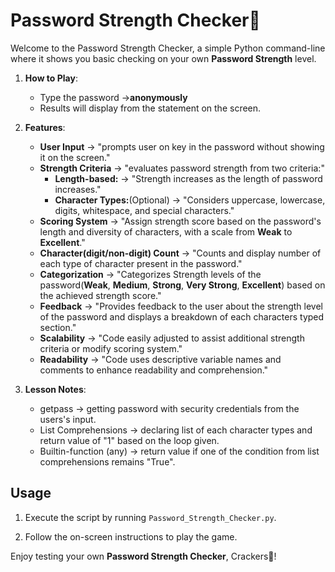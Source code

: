 
# Password Strength Checker🔑

Welcome to the Password Strength Checker, a simple Python command-line where it shows you basic checking on your own **Password Strength** level.

1. **How to Play**:
   - Type the password ->**anonymously** 
   - Results will display from the statement on the screen.

2. **Features**:
   - **User Input** 
   -> "prompts user on key in the password without showing it on the screen."
   - **Strength Criteria** 
   -> "evaluates password strength from two criteria:"
      - **Length-based:** 
      -> "Strength increases as the length of password increases."
      - **Character Types:**(Optional)
      -> "Considers uppercase, lowercase, digits, whitespace, and special characters."
   - **Scoring System**
   -> "Assign strength score based on the password's length and diversity of characters, with a scale from **Weak** to **Excellent**."
   - **Character(digit/non-digit) Count**
   -> "Counts and display number of each type of character present in the password."
   - **Categorization**
   -> "Categorizes Strength levels of the password(**Weak**, **Medium**, **Strong**, **Very Strong**, **Excellent**) based on the achieved strength score."
   - **Feedback**
   -> "Provides feedback to the user about the strength level of the password and displays a breakdown of each characters typed section."
   - **Scalability**
   -> "Code easily adjusted to assist additional strength criteria or modify scoring system." 
   - **Readability** 
   -> "Code uses descriptive variable names and comments to enhance readability and comprehension."

3. **Lesson Notes**:
   - getpass -> getting password with security credentials from the users's input.
   - List Comprehensions -> declaring list of each character types and return value of "1" based on the loop given.
   - Builtin-function (any) -> return value if one of the condition from list comprehensions remains "True".

## Usage

1. Execute the script by running `Password_Strength_Checker.py`.

2. Follow the on-screen instructions to play the game.

Enjoy testing your own **Password Strength Checker**, Crackers🍘!



